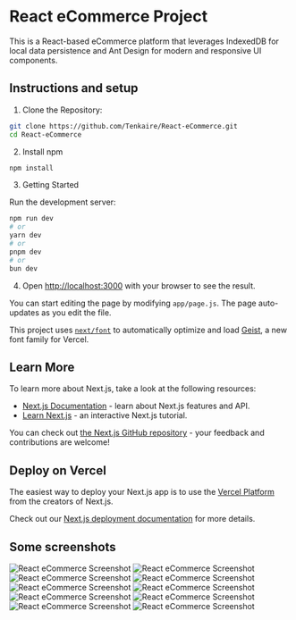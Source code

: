 # React eCommerce Project

This is a React-based eCommerce platform that leverages IndexedDB for local data persistence and Ant Design for modern and responsive UI components.

## Instructions and setup
1. Clone the Repository:
```bash
git clone https://github.com/Tenkaire/React-eCommerce.git
cd React-eCommerce
```
2. Install npm
```bash
npm install
```

3. Getting Started

Run the development server:

```bash
npm run dev
# or
yarn dev
# or
pnpm dev
# or
bun dev
```

4. Open [http://localhost:3000](http://localhost:3000) with your browser to see the result.

You can start editing the page by modifying `app/page.js`. The page auto-updates as you edit the file.

This project uses [`next/font`](https://nextjs.org/docs/app/building-your-application/optimizing/fonts) to automatically optimize and load [Geist](https://vercel.com/font), a new font family for Vercel.

## Learn More

To learn more about Next.js, take a look at the following resources:

- [Next.js Documentation](https://nextjs.org/docs) - learn about Next.js features and API.
- [Learn Next.js](https://nextjs.org/learn) - an interactive Next.js tutorial.

You can check out [the Next.js GitHub repository](https://github.com/vercel/next.js) - your feedback and contributions are welcome!

## Deploy on Vercel

The easiest way to deploy your Next.js app is to use the [Vercel Platform](https://vercel.com/new?utm_medium=default-template&filter=next.js&utm_source=create-next-app&utm_campaign=create-next-app-readme) from the creators of Next.js.

Check out our [Next.js deployment documentation](https://nextjs.org/docs/app/building-your-application/deploying) for more details.

## Some screenshots
![React eCommerce Screenshot](https://github.com/Tenkaire/generated_images/blob/main/Examples/React-eCommerce_screenshots_2.png?raw=true)
![React eCommerce Screenshot](https://github.com/Tenkaire/generated_images/blob/main/Examples/React-eCommerce_screenshots_3.png?raw=true)
![React eCommerce Screenshot](https://github.com/Tenkaire/generated_images/blob/main/Examples/React-eCommerce_screenshots_4.png?raw=true)
![React eCommerce Screenshot](https://github.com/Tenkaire/generated_images/blob/main/Examples/React-eCommerce_screenshots_5.png?raw=true)
![React eCommerce Screenshot](https://github.com/Tenkaire/generated_images/blob/main/Examples/React-eCommerce_screenshots_6.png?raw=true)
![React eCommerce Screenshot](https://github.com/Tenkaire/generated_images/blob/main/Examples/React-eCommerce_screenshots_7.png?raw=true)
![React eCommerce Screenshot](https://github.com/Tenkaire/generated_images/blob/main/Examples/React-eCommerce_screenshots_8.png?raw=true)
![React eCommerce Screenshot](https://github.com/Tenkaire/generated_images/blob/main/Examples/React-eCommerce_screenshots_9.png?raw=true)
![React eCommerce Screenshot](https://github.com/Tenkaire/generated_images/blob/main/Examples/React-eCommerce_screenshots_10.png?raw=true)
![React eCommerce Screenshot](https://github.com/Tenkaire/generated_images/blob/main/Examples/React-eCommerce_screenshots_11.png?raw=true)


